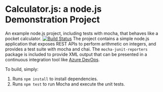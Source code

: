 Calculator.js: a node.js Demonstration Project
==============================================
An example node.js project, including tests with mocha, that behaves like
a pocket calculator.
[![Build Status](https://dev.azure.com/swapnilupadhye/Integrating%20External%20Source%20Control%20with%20Azure/_apis/build/status/Swapnil-GIT-Learn.calculator?branchName=master)](https://dev.azure.com/swapnilupadhye/Integrating%20External%20Source%20Control%20with%20Azure/_build/latest?definitionId=7&branchName=master)
The project contains a simple node.js application that exposes REST APIs
to perform arithmetic on integers, and provides a test suite with mocha
and chai.  The `mocha-junit-reporters` package is included to provide XML
output that can be presented in a continuous integration tool like
[Azure DevOps](https://azure.com/devops).

To build, simply:

1. Runs `npm install` to install dependencies.
2. Runs `npm test` to run Mocha and execute the unit tests.

